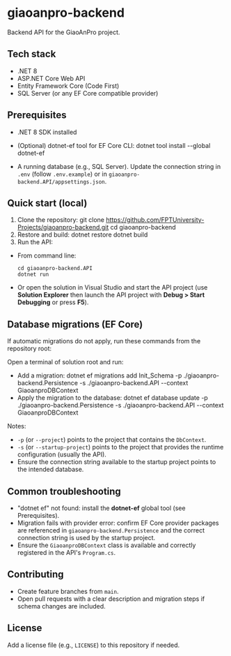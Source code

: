 # giaoanpro-backend

Backend API for the GiaoAnPro project.

## Tech stack
- .NET 8
- ASP.NET Core Web API
- Entity Framework Core (Code First)
- SQL Server (or any EF Core compatible provider)

## Prerequisites
- .NET 8 SDK installed
- (Optional) dotnet-ef tool for EF Core CLI: dotnet tool install --global dotnet-ef

- A running database (e.g., SQL Server). Update the connection string in `.env` (follow `.env.example`) or in `giaoanpro-backend.API/appsettings.json`.

## Quick start (local)
1. Clone the repository: git clone https://github.com/FPTUniversity-Projects/giaoanpro-backend.git cd giaoanpro-backend
2. Restore and build: dotnet restore dotnet build
3. Run the API: 
- From command line:
  ```
  cd giaoanpro-backend.API
  dotnet run
  ```
- Or open the solution in Visual Studio and start the API project (use __Solution Explorer__ then launch the API project with __Debug > Start Debugging__ or press __F5__).

## Database migrations (EF Core)
If automatic migrations do not apply, run these commands from the repository root:

Open a terminal of solution root and run:
- Add a migration: dotnet ef migrations add Init_Schema -p ./giaoanpro-backend.Persistence -s ./giaoanpro-backend.API --context GiaoanproDBContext
- Apply the migration to the database: dotnet ef database update -p ./giaoanpro-backend.Persistence -s ./giaoanpro-backend.API --context GiaoanproDBContext

Notes:
- `-p` (or `--project`) points to the project that contains the `DbContext`.
- `-s` (or `--startup-project`) points to the project that provides the runtime configuration (usually the API).
- Ensure the connection string available to the startup project points to the intended database.

## Common troubleshooting
- "dotnet ef" not found: install the __dotnet-ef__ global tool (see Prerequisites).
- Migration fails with provider error: confirm EF Core provider packages are referenced in `giaoanpro-backend.Persistence` and the correct connection string is used by the startup project.
- Ensure the `GiaoanproDBContext` class is available and correctly registered in the API's `Program.cs`.

## Contributing
- Create feature branches from `main`.
- Open pull requests with a clear description and migration steps if schema changes are included.

## License
Add a license file (e.g., `LICENSE`) to this repository if needed.
